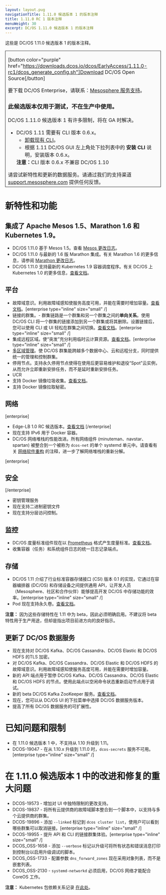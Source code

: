 ```yaml
---
layout: layout.pug
navigationTitle: 1.11.0 候选版本 1 的版本注释
title: 1.11.0 RC 1 版本注释
menuWeight: 30
excerpt: DC/OS 1.11.0 候选版本 1 的版本注释
---
```


这些是 DC/OS 1.11.0 候选版本 1 的版本注释。

<table class="table" bgcolor="#FAFAFA"> <tr> <td style="border-left: thin solid; border-top: thin solid; border-bottom: thin solid; border-right: thin solid;">

[button color="purple" href="https://downloads.dcos.io/dcos/EarlyAccess/1.11.0-rc1/dcos_generate_config.sh"]Download DC/OS Open Source[/button]

要下载 DC/OS Enterprise，请联系：[Mesosphere 服务支持](https://support.mesosphere.com/hc/en-us/articles/213198586)。

<h3>此候选版本仅用于测试，不在生产中使用。</h3>


DC/OS 1.11.0 候选版本 1 有许多限制，将在 GA 时解决。
<ul>
<li>DC/OS 1.11 需要有 CLI 版本 0.6.x。
  <ul>
  <li><a href="/1.11/cli/uninstall/">卸载现有 CLI</a>。</li>
  <li>根据 1.11 DC/OS GUI 左上角处下拉列表中的 <strong>安装 CLI</strong> 说明，安装版本 0.6.x。</li>
  </ul>
<strong>注意：</strong>CLI 版本 0.6.x 不兼容 DC/OS 1.10</li>
</ul>
请尝试新特性和更新的数据服务。请通过我们的支持渠道 <a href="https://support.mesosphere.com/">support.mesosphere.com</a> 提供任何反馈。
</td> </tr> </table>

<a name="new-features"></a>
# 新特性和功能

## 集成了 Apache Mesos 1.5、Marathon 1.6 和 Kubernetes 1.9。
- DC/OS 1.11.0 基于 Mesos 1.5。查看 [Mesos 更改日志](https://github.com/apache/mesos/blob/1.5.x/CHANGELOG)。
- DC/OS 1.11.0 与最新的 1.6 版 Marathon 集成。有关 Marathon 1.6 的更多信息，请参阅 [Marathon 更改日志](https://github.com/mesosphere/marathon/blob/master/changelog.md)。
- DC/OS 1.11.0 支持最新的 Kubernetes 1.9 容器调度程序。有关 DC/OS 上 Kubernetes 1.0 的更多信息，[查看文档](https://docs.mesosphere.com/services/kubernetes/1.0.0-1.9.3)。

## 平台
- 故障域意识。利用故障域感知使服务高度可用，并能在需要时增加容量。[查看文档](/1.11/deploying-services/fault-domain-awareness)。[enterprise type="inline" size="small" /]
- 链接的群集。- 群集链路是一个群集和另一个群集之间的**单向关系**。使用 DC/OS CLI 将一个群集的链接添加到另一个群集或将其删除。设置链接后，您可以使用 CLI 或 UI 轻松在群集之间切换。[查看文档](/1.11/administering-clusters/multiple-clusters/cluster-links)。[enterprise type="inline" size="small" /]
- 集成远程区域。使“突发”充分利用临时云计算资源。[查看文档](/1.11/deploying-services/fault-domain-awareness)。[enterprise type="inline" size="small" /]
- [多区域管理](/1.11/deploying-services/fault-domain-awareness)。使 DC/OS 群集能跨越多个数据中心、云和远程分支，同时提供统一的管理和控制群集。
- 停用节点。支持永久停用节点使得在使用后更容易维护和退役“Spot”云实例，从而允许立即重新安排任务，而不是延时重新安排任务。
- UCR
 - 支持 Docker 镜像垃圾收集。[查看文档](/1.11/deploying-services/containerizers)。
 - 支持 Docker 镜像拉取秘密。

## 网络
[enterprise]
- Edge-LB 1.0 RC 候选版本。[查看文档](https://docs.mesosphere.com/services/edge-lb/1.0/)
[/enterprise]
- 现在支持 IPv6 用于 Docker 容器。
- DC/OS 网络堆栈的性能改进。所有网络组件 (minuteman、navstar、spartan) 被整合到一个被称为 `dcos-net` 的单个 systemd 单元中。请查看有关 [网络软件重构](/1.11/networking/#a-note-on-software-re-architecture) 的注释，进一步了解网络堆栈的重新分解。


[enterprise]
## 安全
[/enterprise]
- 密钥管理服务
 - 现在支持二进制密钥文件
 - 现在支持分层访问控制。

## 监控
- DC/OS 度量标准组件现在以 [Prometheus](https://prometheus.io/docs/instrumenting/exposition_formats/) 格式产生度量标准。[查看文档](/1.11/metrics)。
- 收集容器（任务）和系统组件日志的统一日志记录端点。

## 存储
- DC/OS 1.11 介绍了行业标准容器存储接口 (CSI) 版本 0.1 的实现，它通过在容器编排器 (DC/OS) 和存储设备之间提供通用 API，让开发人员（Mesosphere、社区和合作伙伴）能够提高开发 DC/OS 中存储功能的效率。[enterprise type="inline" size="small" /]
- Pod 现在支持永久卷。[查看文档](/1.11/deploying-services/pods)。

**注意：** 因为这些存储特性在 1.11 中为 beta，因此必须明确启用。不建议将 beta 特性用于生产用途，但却是指出项目前进方向的良好指示。

## 更新了 DC/OS 数据服务
- 现在支持对 DC/OS Kafka、DC/OS Cassandra、DC/OS Elastic 和 DC/OS HDFS 的TLS 加密。
- 对 DC/OS Kafka、DC/OS Cassandra、DC/OS Elastic 和 DC/OS HDFS 的故障域意识。利用故障域感知使服务高度可用，并能在需要时增加容量。
- 新的 API 端点用于暂停 DC/OS Kafka、DC/OS Cassandra、DC/OS Elastic 和 DC/OS HDFS 的节点。使用此端点以空闲命令状态重新启动节点用于调试。
- 新的 beta DC/OS Kafka ZooKeeper 服务。[查看文档](/services/beta-kafka-zookeeper)。
- 现在，您可以从 DC/OS UI 的下拉菜单中选择 DC/OS 数据服务版本。
- 提高了所有 DC/OS 数据服务的可扩展性。

# <a name="known-issues"></a>已知问题和限制
- 在 1.11.0 候选版本 1 中，不支持从 1.10 升级到 1.11。
- DCOS-19047 - 在从 1.10.x 升级到 1.11.0 时，`dcos-secrets` 服务不可用。[enterprise type="inline" size="small" /]


# <a name="fixed-issues"></a>在 1.11.0 候选版本 1 中的改进和修复的重大问题
- DCOS-19573 - 增加对 UI 中独特限制的更改支持。
- DCOS-19837 - 将所有云提供商的故障域脚本整合到一个脚本中，以支持与多个云提供商的群集。
- DCOS-19896 - 添加 `--linked` 标记到 `dcos cluster list`，使用户可以看到哪些群集可以取消链接。[enterprise type="inline" size="small" /]
- DCOS-19955 - 提升 API 和 CLI 的链接群集体验。[enterprise type="inline" size="small" /]
- DCOS_OSS-1658 - 添加 `--verbose` 标记以升级可将所有状态和错误消息打印到控制台以启用升级调试的脚本。
- DCOS_OSS-1733 - 配置参数 `dns_forward_zones` 现在采用对象列表，而不是嵌套列表。
- DCOS_OSS-2130 - `systemd-networkd` 必须启用，DC/OS 网络才能配合 CoreOS 工作。

**注意：** Kubernetes 包依赖关系记录 [在此处](https://docs.mesosphere.com/services/kubernetes/1.2.0-1.10.5/install)。
